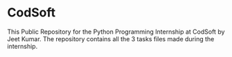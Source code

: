 # CodSoft
This Public Repository for the Python Programming Internship at CodSoft by Jeet Kumar. The repository contains all the 3 tasks files made during the internship.  
